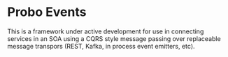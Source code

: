 # Probo Events

This is a framework under active development for use in
connecting services in an SOA using a CQRS style message
passing over replaceable message transpors (REST, Kafka,
in process event emitters, etc).
